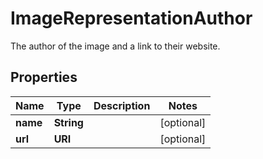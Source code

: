 

# ImageRepresentationAuthor

The author of the image and a link to their website.

## Properties

| Name | Type | Description | Notes |
|------------ | ------------- | ------------- | -------------|
|**name** | **String** |  |  [optional] |
|**url** | **URI** |  |  [optional] |



